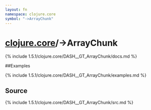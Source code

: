 ```yaml
---
layout: fn
namespace: clojure.core
symbol: "->ArrayChunk"
---
```


# [clojure.core](../)/->ArrayChunk

{% include 1.5.1/clojure.core/DASH__GT_ArrayChunk/docs.md %}

##Examples

{% include 1.5.1/clojure.core/DASH__GT_ArrayChunk/examples.md %}
## Source
{% include 1.5.1/clojure.core/DASH__GT_ArrayChunk/src.md %}

